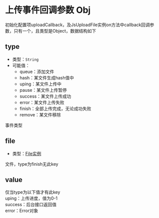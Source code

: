 # 上传事件回调参数 Obj

初始化配置项uploadCallback，及JsUploadFile实例on方法中callback回调参数，只有一个，且类型是Object，数据结构如下

## type

+ 类型：`String`
+ 可能值：
  + queue：添加文件
  + hash：某文件生成hash值中
  + uping：某文件上传中
  + pause：某文件上传暂停
  + success：某文件上传成功
  + error：某文件上传失败
  + finish：全部上传完成，无论成功失败
  + remove：某文件移除

事件类型

## file

+ 类型：[File实例](/usage/file-attr.md)

文件，type为finish无此key

## value

仅当type为以下值才有此key<br>uping：上传进度，值为0-1<br>success：后台接口返回值<br>error：Error对象
